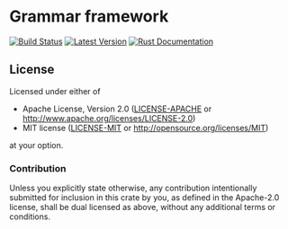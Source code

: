 # Grammar framework

[![Build Status](https://travis-ci.com/LykenSol/grammer.svg?branch=master)](https://travis-ci.com/LykenSol/grammer)
[![Latest Version](https://img.shields.io/crates/v/grammer.svg)](https://crates.io/crates/grammer)
[![Rust Documentation](https://img.shields.io/badge/api-rustdoc-blue.svg)](https://docs.rs/grammer)

## License

Licensed under either of

 * Apache License, Version 2.0 ([LICENSE-APACHE](LICENSE-APACHE) or http://www.apache.org/licenses/LICENSE-2.0)
 * MIT license ([LICENSE-MIT](LICENSE-MIT) or http://opensource.org/licenses/MIT)

at your option.

### Contribution

Unless you explicitly state otherwise, any contribution intentionally submitted
for inclusion in this crate by you, as defined in the Apache-2.0 license, shall
be dual licensed as above, without any additional terms or conditions.
